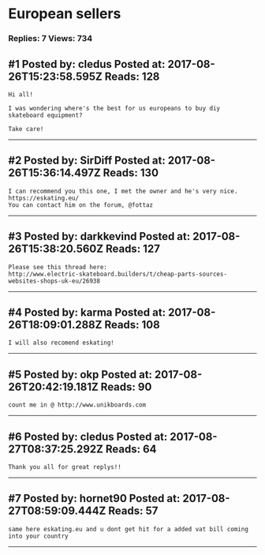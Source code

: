 # European sellers

### Replies: 7 Views: 734

## \#1 Posted by: cledus Posted at: 2017-08-26T15:23:58.595Z Reads: 128

```
Hi all!

I was wondering where's the best for us europeans to buy diy skateboard equipment?

Take care!
```

---
## \#2 Posted by: SirDiff Posted at: 2017-08-26T15:36:14.497Z Reads: 130

```
I can recommend you this one, I met the owner and he's very nice. https://eskating.eu/
You can contact him on the forum, @fottaz
```

---
## \#3 Posted by: darkkevind Posted at: 2017-08-26T15:38:20.560Z Reads: 127

```
Please see this thread here:
http://www.electric-skateboard.builders/t/cheap-parts-sources-websites-shops-uk-eu/26938
```

---
## \#4 Posted by: karma Posted at: 2017-08-26T18:09:01.288Z Reads: 108

```
I will also recomend eskating!
```

---
## \#5 Posted by: okp Posted at: 2017-08-26T20:42:19.181Z Reads: 90

```
count me in @ http://www.unikboards.com
```

---
## \#6 Posted by: cledus Posted at: 2017-08-27T08:37:25.292Z Reads: 64

```
Thank you all for great replys!!
```

---
## \#7 Posted by: hornet90 Posted at: 2017-08-27T08:59:09.444Z Reads: 57

```
same here eskating.eu and u dont get hit for a added vat bill coming into your country
```

---
